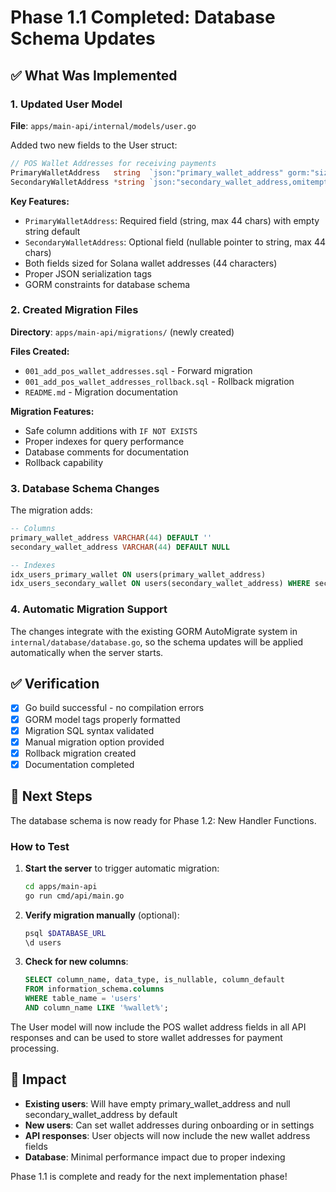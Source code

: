 # Phase 1.1 Completed: Database Schema Updates

## ✅ What Was Implemented

### 1. Updated User Model
**File**: `apps/main-api/internal/models/user.go`

Added two new fields to the User struct:
```go
// POS Wallet Addresses for receiving payments
PrimaryWalletAddress   string  `json:"primary_wallet_address" gorm:"size:44;default:''"`
SecondaryWalletAddress *string `json:"secondary_wallet_address,omitempty" gorm:"size:44"`
```

**Key Features:**
- `PrimaryWalletAddress`: Required field (string, max 44 chars) with empty string default
- `SecondaryWalletAddress`: Optional field (nullable pointer to string, max 44 chars)  
- Both fields sized for Solana wallet addresses (44 characters)
- Proper JSON serialization tags
- GORM constraints for database schema

### 2. Created Migration Files
**Directory**: `apps/main-api/migrations/` (newly created)

**Files Created:**
- `001_add_pos_wallet_addresses.sql` - Forward migration
- `001_add_pos_wallet_addresses_rollback.sql` - Rollback migration  
- `README.md` - Migration documentation

**Migration Features:**
- Safe column additions with `IF NOT EXISTS`
- Proper indexes for query performance
- Database comments for documentation
- Rollback capability

### 3. Database Schema Changes

The migration adds:
```sql
-- Columns
primary_wallet_address VARCHAR(44) DEFAULT ''
secondary_wallet_address VARCHAR(44) DEFAULT NULL

-- Indexes  
idx_users_primary_wallet ON users(primary_wallet_address)
idx_users_secondary_wallet ON users(secondary_wallet_address) WHERE secondary_wallet_address IS NOT NULL
```

### 4. Automatic Migration Support

The changes integrate with the existing GORM AutoMigrate system in `internal/database/database.go`, so the schema updates will be applied automatically when the server starts.

## ✅ Verification

- [x] Go build successful - no compilation errors
- [x] GORM model tags properly formatted
- [x] Migration SQL syntax validated
- [x] Manual migration option provided
- [x] Rollback migration created
- [x] Documentation completed

## 🚀 Next Steps

The database schema is now ready for Phase 1.2: New Handler Functions.

### How to Test

1. **Start the server** to trigger automatic migration:
   ```bash
   cd apps/main-api
   go run cmd/api/main.go
   ```

2. **Verify migration manually** (optional):
   ```bash
   psql $DATABASE_URL
   \d users
   ```

3. **Check for new columns**:
   ```sql
   SELECT column_name, data_type, is_nullable, column_default 
   FROM information_schema.columns 
   WHERE table_name = 'users' 
   AND column_name LIKE '%wallet%';
   ```

The User model will now include the POS wallet address fields in all API responses and can be used to store wallet addresses for payment processing.

## 📝 Impact

- **Existing users**: Will have empty primary_wallet_address and null secondary_wallet_address by default
- **New users**: Can set wallet addresses during onboarding or in settings
- **API responses**: User objects will now include the new wallet address fields
- **Database**: Minimal performance impact due to proper indexing

Phase 1.1 is complete and ready for the next implementation phase!